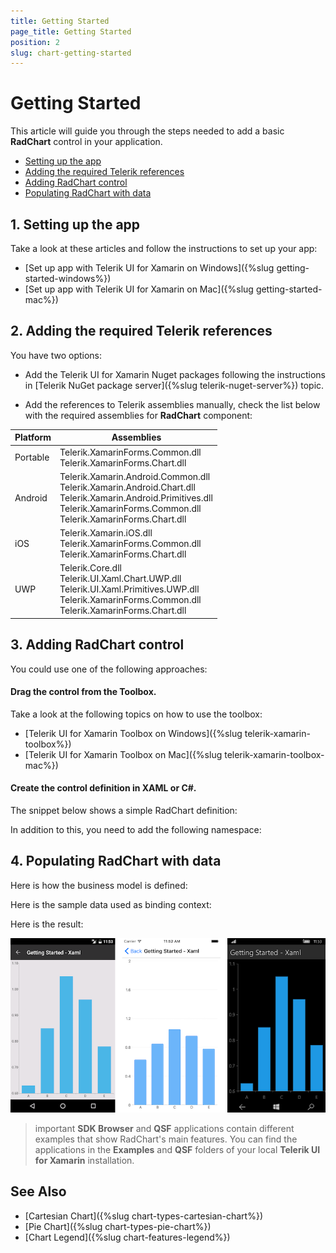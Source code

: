 ```yaml
---
title: Getting Started
page_title: Getting Started
position: 2
slug: chart-getting-started
---
```


# Getting Started #
   
This article will guide you through the steps needed to add a basic **RadChart** control in your application.

* [Setting up the app](#1-setting-up-the-app)
* [Adding the required Telerik references](#2-adding-the-required-telerik-references)
* [Adding RadChart control](#3-adding-radchart-control)
* [Populating RadChart with data](#4-populating-radchart-with-data)

## 1. Setting up the app ##

Take a look at these articles and follow the instructions to set up your app:

- [Set up app with Telerik UI for Xamarin on Windows]({%slug getting-started-windows%})
- [Set up app with Telerik UI for Xamarin on Mac]({%slug getting-started-mac%})

## 2. Adding the required Telerik references ##

You have two options:

* Add the Telerik UI for Xamarin Nuget packages following the instructions in [Telerik NuGet package server]({%slug telerik-nuget-server%}) topic.

* Add the references to Telerik assemblies manually, check the list below with the required assemblies for **RadChart** component:

| Platform | Assemblies |
| -------- | ---------- |
| Portable | Telerik.XamarinForms.Common.dll<br/>Telerik.XamarinForms.Chart.dll |
| Android  | Telerik.Xamarin.Android.Common.dll<br/>Telerik.Xamarin.Android.Chart.dll<br/>Telerik.Xamarin.Android.Primitives.dll<br/>Telerik.XamarinForms.Common.dll<br/>Telerik.XamarinForms.Chart.dll |
| iOS      | Telerik.Xamarin.iOS.dll <br/>Telerik.XamarinForms.Common.dll<br/>Telerik.XamarinForms.Chart.dll |
| UWP      | Telerik.Core.dll<br/>Telerik.UI.Xaml.Chart.UWP.dll<br/>Telerik.UI.Xaml.Primitives.UWP.dll<br/>Telerik.XamarinForms.Common.dll<br/>Telerik.XamarinForms.Chart.dll |

## 3. Adding RadChart control ##

You could use one of the following approaches:

#### Drag the control from the Toolbox. ####

Take a look at the following topics on how to use the toolbox:

* [Telerik UI for Xamarin Toolbox on Windows]({%slug telerik-xamarin-toolbox%})
* [Telerik UI for Xamarin Toolbox on Mac]({%slug telerik-xamarin-toolbox-mac%})
	
#### Create the control definition in XAML or C#. ####

The snippet below shows a simple RadChart definition:

<snippet id='chart-getting-started-xaml-chart'/>
<snippet id='chart-getting-started-csharp-chart'/>

In addition to this, you need to add the following namespace:

<snippet id='xmlns-telerikchart'/>
<snippet id='ns-telerikchart'/>

## 4. Populating RadChart with data ##

Here is how the business model is defined:

<snippet id='categorical-data-model'/>

Here is the sample data used as binding context:

<snippet id='chart-getting-started-viewmodel'/>

Here is the result:

![Basic RadCartesianChart](images/chart-gettingstarted.png "Basic RadCartesianChart")

>important **SDK Browser** and **QSF** applications contain different examples that show RadChart's main features. You can find the applications in the **Examples** and **QSF** folders of your local **Telerik UI for Xamarin** installation.

## See Also ##

- [Cartesian Chart]({%slug chart-types-cartesian-chart%})
- [Pie Chart]({%slug chart-types-pie-chart%})
- [Chart Legend]({%slug chart-features-legend%})